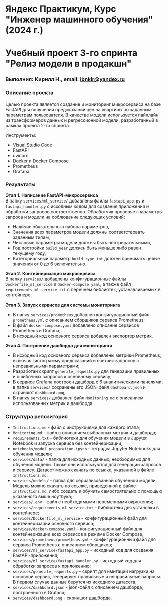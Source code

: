 # Яндекс Практикум, Курс "Инженер машинного обучения" (2024 г.)
# Учебный проект 3-го спринта "Релиз модели в продакшн"
### Выполнил: Кирилл Н., email: ibnkir@yandex.ru

### Описание проекта
Целью проекта является создание и мониторинг микросервиса на базе FastAPI для получения предсказаний цен на квартиры по заданным параметрам пользователя. В качестве модели используется пайплайн из
трансформеров данных и регрессионной модели, разработанный в рамках проекта 2-го спринта. 

Инструменты:
- Visual Studio Code
- FastAPI
- uvicorn
- Docker и Docker Compose
- Prometheus
- Grafana

### Результаты
__Этап 1. Написание FastAPI-микросервиса__<br>
В папку `services/ml_service/` добавлены файлы `fastapi_app.py` и `fastapi_handler.py` с исходным кодом для создания приложения и обработки запросов соответственно. Обработчик проверяет параметры запроса и модели на соблюдение следующих условий:
- Наличие обязательного набора параметров,
- Значения всех параметров модели должны соответствовать заданным типам,
- Числовые параметры модели должны быть неотрицательными,
- Год постройки `build_year` должен быть меньше либо равен текущему году,
- Категориальный параметр `build_type_int` должен принимать целые значения от 0 до 6 включительно.

__Этап 2. Контейнеризация микросервиса__<br>
В папку `services/` добавлены конфигурационные файлы `Dockerfile_ml_service` и `docker-compose.yaml`, 
а также файл `requirements_ml_service.txt` с перечнем библиотек, устанавливаемых в контейнере.

__Этап 3. Запуск сервисов для системы мониторинга__<br>
- В папку `services/prometheus` добавлен конфигурационный файл `prometheus.yml` с описанием сборщиков сервиса Prometheus;
- В файл `docker-compose.yaml` добавлено описание сервисов Prometheus и Grafana;
- В исходный код основного сервиса добавлен экспортер метрик.

__Этап 4. Построение дашборда для мониторинга__<br>
- В исходный код основного сервиса добавлены метрики Prometheus,
включая гистограмму предсказаний и счетчик запросов с неправильными параметрами;
- Разработан скрипт `generate_requests.py` для генерации правильных и ошибочных запросов к основному сервису;
- В сервисе Grafana построен дашборд с 6 аналитическими панелями,
 в папке `services/` сохранены его JSON-файл `dashboard.json` и скриншот `dashboard.png`;
- В папку `services/` добавлен файл `Monitoring.md` с описанием использованных метрик и дашборда.

### Структура репозитория
- `Instructions.md` - файл с инструкциями для каждого этапа;
- `Monitoring.md` - файл с описанием выбранных метрик и дашборда;
- `requirements.txt` - библиотеки для обучения модели в Jupyter Notebook и запуска сервиса без контейнеризации;
- `notebooks/model_preparation.ipynb` - тетрадка Jupyter Notebooks для обучения модели;
- `services/data/` - папка для исходных данных, необходимых для обучения модели. Также они используются для генерации запросов к сервису. Датасет можно скачать по ссылке, указанной в файле `Instructions.md`;
- `services/models/` - папка для сериализованной обученной модели. Модель можно скачать по ссылке, приведенной в файле `Instructions.md`, либо создать и обучить самостоятельно с помощью указанного выше ноутбука;
- `services/.env` - файл с необходимыми переменными окружения;
- `services/requirements_ml_service.txt` - библиотеки для установки в контейнере;
- `services/Dockerfile_ml_service` - конфигурационный файл для контейнеризации основного сервиса;
- `services/docker-compose.yaml` - конфигурационный файл для контейнеризации всех сервисов в режиме Docker Compose;
- `services/prometheus/prometheus.yml` - конфигурационный файл для сервиса Prometheus с описанием сборщиков;
- `services/ml_service/fastapi_app.py` - исходный код для создания FastAPI-приложения;
- `services/ml_service/fastapi_handler.py` - исходный код для обработки запросов к приложению;
- `services/generate_requests.py` - скрипт для имитации нагрузки на основной сервис, генерирует
правильные и неправильные запросы. В первом случае данные берутся их исходного датасета;
- `services/dashboard.json` - json-файл с описанием дашборда, построенного в Grafana;
- `services/dashboard.png` - скриншот дашборда.
